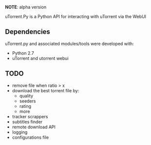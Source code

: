 **NOTE**: alpha version

uTorrent.Py is a Python API for interacting with uTorrent via the WebUI

Dependencies
------------

uTorrent.py and associated modules/tools were developed with:

-   Python 2.7
-   uTorrent and utorrent webui
	


TODO
------------

-   remove file when ratio > x
-   download the best torrent file by:
	-   quality
	-   seeders
	-   rating
	-   more
-   tracker scrappers
-   subtitles finder
-   remote download API
-   logging
-   configurations file
